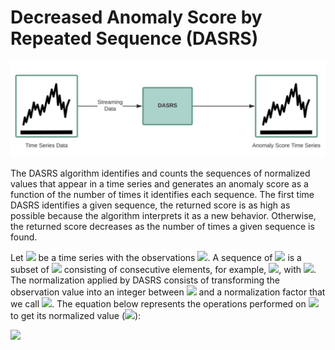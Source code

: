 # Decreased Anomaly Score by Repeated Sequence (DASRS)

![alt text](doc/img/dasrs.png "Decreased Anomaly Score by Repeated Sequence")

The DASRS algorithm identifies and counts the sequences of normalized values that appear in a time series and generates an anomaly score as a function of the number of times it identifies each sequence. The first time DASRS identifies a given sequence, the returned score is as high as possible because the algorithm interprets it as a new behavior. 
Otherwise, the returned score decreases as the number of times a given sequence is found.

Let <img src="https://render.githubusercontent.com/render/math?math=X_t "> be a time series with the observations <img src="https://render.githubusercontent.com/render/math?math=x_1, x_2, \dots ">. A sequence of <img src="https://render.githubusercontent.com/render/math?math=X_t "> is a subset of <img src="https://render.githubusercontent.com/render/math?math= X_t "> consisting of consecutive elements, for example, <img src="https://render.githubusercontent.com/render/math?math= x_i, \dots, x_j ">, with <img src="https://render.githubusercontent.com/render/math?math= i < j ">.
The normalization applied by DASRS consists of transforming the observation value into an integer between <img src="https://render.githubusercontent.com/render/math?math=0 "> and a normalization factor that we call <img src="https://render.githubusercontent.com/render/math?math=\theta ">. The equation below represents the operations performed on <img src="https://render.githubusercontent.com/render/math?math=x_i "> to get its normalized value (<img src="https://render.githubusercontent.com/render/math?math=x_i' ">):

<img src="https://render.githubusercontent.com/render/math?math=x_i' = \Big\lfloor \frac{x_i - min_X}{max_X - min_X} \times \theta \Big\rfloor">
